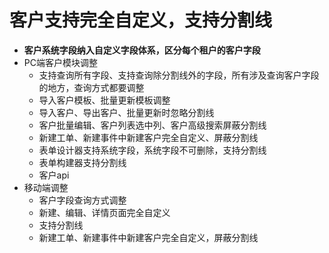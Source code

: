 # 客户支持完全自定义，支持分割线

- **客户系统字段纳入自定义字段体系，区分每个租户的客户字段**
- PC端客户模块调整
  - 支持查询所有字段、支持查询除分割线外的字段，所有涉及查询客户字段的地方，查询方式都要调整
  - 导入客户模板、批量更新模板调整
  - 导入客户、导出客户、批量更新时忽略分割线
  - 客户批量编辑、客户列表选中列、客户高级搜索屏蔽分割线
  - 新建工单、新建事件中新建客户完全自定义、屏蔽分割线
  - 表单设计器支持系统字段，系统字段不可删除，支持分割线
  - 表单构建器支持分割线
  - 客户api
- 移动端调整
  - 客户字段查询方式调整
  - 新建、编辑、详情页面完全自定义
  - 支持分割线
  - 新建工单、新建事件中新建客户完全自定义，屏蔽分割线